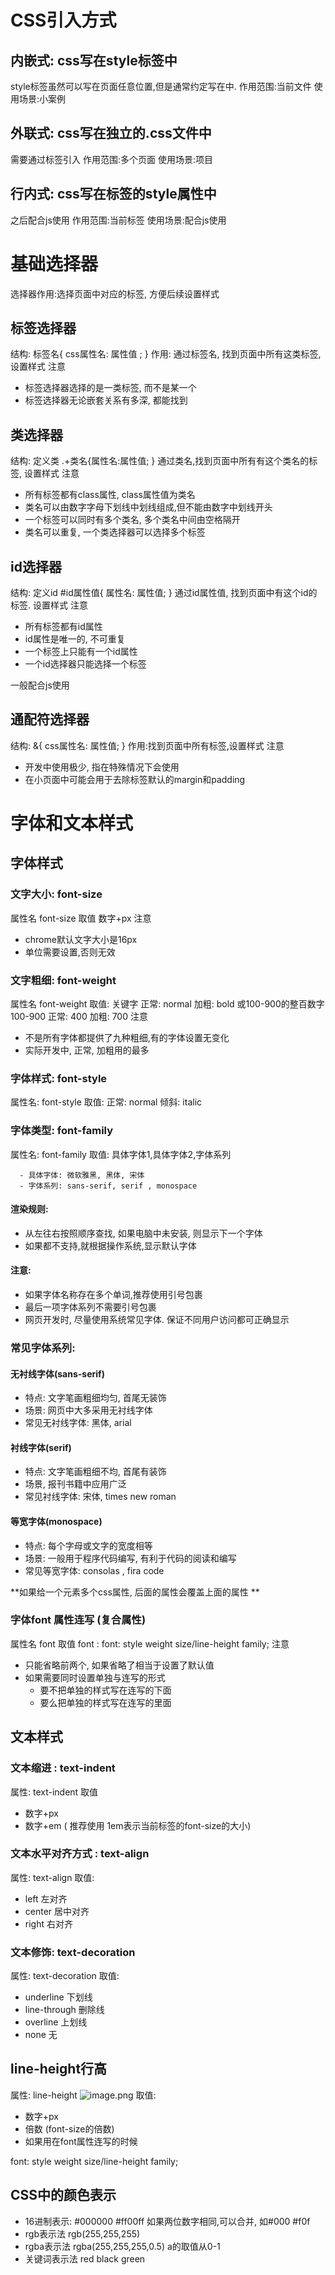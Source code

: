 # CSS引入方式
## 内嵌式: css写在style标签中
style标签虽然可以写在页面任意位置,但是通常约定写在<head>中.
作用范围:当前文件
使用场景:小案例
## 外联式: css写在独立的.css文件中
需要通过<link>标签引入
作用范围:多个页面
使用场景:项目
## 行内式: css写在标签的style属性中
之后配合js使用
作用范围:当前标签
使用场景:配合js使用

# 基础选择器
选择器作用:选择页面中对应的标签, 方便后续设置样式
## 标签选择器
结构: 标签名{ css属性名: 属性值 ; }
作用: 通过标签名, 找到页面中所有这类标签,  设置样式
注意

- 标签选择器选择的是一类标签, 而不是某一个
- 标签选择器无论嵌套关系有多深, 都能找到

## 类选择器
结构: 定义类  .+类名{属性名:属性值; }
通过类名,找到页面中所有有这个类名的标签, 设置样式
注意

- 所有标签都有class属性, class属性值为类名
- 类名可以由数字字母下划线中划线组成,但不能由数字中划线开头
- 一个标签可以同时有多个类名, 多个类名中间由空格隔开
- 类名可以重复, 一个类选择器可以选择多个标签
## id选择器
结构: 定义id #id属性值{ 属性名: 属性值; }
通过id属性值, 找到页面中有这个id的标签. 设置样式
注意

- 所有标签都有id属性
- id属性是唯一的, 不可重复
- 一个标签上只能有一个id属性
- 一个id选择器只能选择一个标签

一般配合js使用
## 通配符选择器
结构: &{ css属性名: 属性值; }
作用:找到页面中所有标签,设置样式
注意

- 开发中使用极少, 指在特殊情况下会使用
- 在小页面中可能会用于去除标签默认的margin和padding

# 字体和文本样式
## 字体样式
### 文字大小: font-size
属性名 font-size
取值 数字+px
注意

   - chrome默认文字大小是16px
   - 单位需要设置,否则无效
### 文字粗细: font-weight
属性名 font-weight
取值:
关键字
正常: normal
加粗: bold
或100-900的整百数字
100-900
正常: 400
加粗: 700
注意

   - 不是所有字体都提供了九种粗细,有的字体设置无变化
   - 实际开发中, 正常, 加粗用的最多

### 字体样式: font-style
属性名: font-style
取值:
正常: normal
倾斜: italic

### 字体类型: font-family
属性名: font-family
取值: 具体字体1,具体字体2,字体系列

      - 具体字体: 微软雅黑, 黑体, 宋体
      - 字体系列: sans-serif, serif , monospace
#### 渲染规则:

- 从左往右按照顺序查找, 如果电脑中未安装, 则显示下一个字体
- 如果都不支持,就根据操作系统,显示默认字体
#### 注意:

- 如果字体名称存在多个单词,推荐使用引号包裹
- 最后一项字体系列不需要引号包裹
- 网页开发时, 尽量使用系统常见字体. 保证不同用户访问都可正确显示
### 常见字体系列:
#### 无衬线字体(sans-serif)

- 特点: 文字笔画粗细均匀, 首尾无装饰
- 场景: 网页中大多采用无衬线字体
- 常见无衬线字体: 黑体, arial
#### 衬线字体(serif)

- 特点: 文字笔画粗细不均, 首尾有装饰
- 场景, 报刊书籍中应用广泛
- 常见衬线字体: 宋体, times new roman
#### 等宽字体(monospace)

- 特点: 每个字母或文字的宽度相等
- 场景: 一般用于程序代码编写, 有利于代码的阅读和编写
- 常见等宽字体: consolas , fira code

**如果给一个元素多个css属性, 后面的属性会覆盖上面的属性 **
### 字体font 属性连写 (复合属性)
属性名 font
取值 font : font: style weight size/line-height family;
注意

- 只能省略前两个, 如果省略了相当于设置了默认值
- 如果需要同时设置单独与连写的形式
   - 要不把单独的样式写在连写的下面
   - 要么把单独的样式写在连写的里面
## 文本样式
### 文本缩进 : text-indent
属性: text-indent
取值

- 数字+px
- 数字+em ( 推荐使用 1em表示当前标签的font-size的大小)
### 文本水平对齐方式 : text-align
属性: text-align
取值:

- left 			左对齐
- center		居中对齐
- right		右对齐
### 文本修饰: text-decoration
属性: text-decoration
取值:

- underline		下划线
- line-through	删除线
- overline		上划线
- none		无
## line-height行高
属性: line-height
![image.png](https://cdn.nlark.com/yuque/0/2022/png/25905096/1643091408193-a8bfb358-cfbe-430d-8f1f-7aac4dfce0cd.png#clientId=u6a767ba0-4d79-4&crop=0&crop=0&crop=1&crop=1&from=paste&height=184&id=u71073c64&margin=%5Bobject%20Object%5D&name=image.png&originHeight=268&originWidth=745&originalType=binary&ratio=1&rotation=0&showTitle=false&size=76585&status=done&style=none&taskId=u9d6b3acd-a425-4053-8b4f-f8388eaf42e&title=&width=511)
取值:

- 数字+px
- 倍数 (font-size的倍数)
- 如果用在font属性连写的时候

font: style weight size/line-height family;

## CSS中的颜色表示

- 16进制表示: 		#000000 #ff00ff 如果两位数字相同,可以合并, 如#000 #f0f
- rgb表示法		rgb(255,255,255)
- rgba表示法		rgba(255,255,255,0.5) a的取值从0-1
- 关键词表示法		red black green
